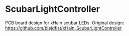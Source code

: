 # ScubarLightController
PCB board design for xHain scubar LEDs.
Original design: https://github.com/blejdfist/xHain_ScubarLightController
